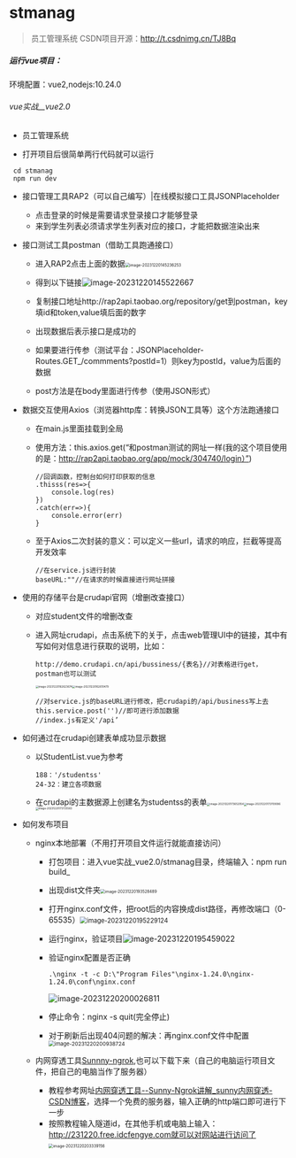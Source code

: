 # stmanag

> 员工管理系统
> CSDN项目开源：http://t.csdnimg.cn/TJ8Bq

##### 运行vue项目：

环境配置：vue2,nodejs:10.24.0

###### vue实战__vue2.0

- 员工管理系统

- 打开项目后很简单两行代码就可以运行

```
 cd stmanag
 npm run dev
```

- 接口管理工具RAP2（可以自己编写）|在线模拟接口工具JSONPlaceholder

  - 点击登录的时候是需要请求登录接口才能够登录
  - 来到学生列表必须请求学生列表对应的接口，才能把数据渲染出来

- 接口测试工具postman（借助工具跑通接口）

  - 进入RAP2点击上面的数据<img src="http://fqtypora-test.oss-cn-chengdu.aliyuncs.com/fqtypora-testimage-20231220145236253.png" alt="image-20231220145236253" style="zoom:50%;" />

  - 得到以下链接![image-20231220145522667](http://fqtypora-test.oss-cn-chengdu.aliyuncs.com/fqtypora-testimage-20231220145522667.png)

  - 复制接口地址http://rap2api.taobao.org/repository/get到postman，key填id和token,value填后面的数字
  - 出现数据后表示接口是成功的
  - 如果要进行传参（测试平台：JSONPlaceholder-Routes.GET_/commments?postId=1）则key为postId，value为后面的数据
  - post方法是在body里面进行传参（使用JSON形式）

- 数据交互使用Axios（浏览器http库：转换JSON工具等）这个方法跑通接口

  - 在main.js里面挂载到全局

  - 使用方法：this.axios.get(“和postman测试的网址一样(我的这个项目使用的是：http://rap2api.taobao.org/app/mock/304740/login）”)

    ```
    //回调函数，控制台如何打印获取的信息
    .thisss(res=>{
    	console.log(res)
    })
    .catch(err=>){
    	console.error(err)
    }
    ```

    

  - 至于Axios二次封装的意义：可以定义一些url，请求的响应，拦截等提高开发效率

    ```
    //在service.js进行封装
    baseURL:""//在请求的时候直接进行网址拼接
    ```

    

- 使用的存储平台是crudapi官网（增删改查接口）

  - 对应student文件的增删改查

  - 进入网址crudapi，点击系统下的关于，点击web管理UI中的链接，其中有写如何对信息进行获取的说明，比如：

    ```
    http://demo.crudapi.cn/api/bussiness/{表名}//对表格进行get，postman也可以测试
    ```

    <img src="http://fqtypora-test.oss-cn-chengdu.aliyuncs.com/fqtypora-testimage-20231220162623674.png" alt="image-20231220162623674" style="zoom:33%;" /><img src="http://fqtypora-test.oss-cn-chengdu.aliyuncs.com/fqtypora-testimage-20231220162610479.png" alt="image-20231220162610479" style="zoom:33%;" />

    ```
    //对service.js的baseURL进行修改，把crudapi的/api/business写上去
    this.service.post('')//即可进行添加数据
    //index.js有定义'/api’
    ```

    

- 如何通过在crudapi创建表单成功显示数据

  - 以StudentList.vue为参考

    ```
    188：'/studentss'
    24-32：建立各项数据
    ```

  - 在crudapi的主数据源上创建名为studentss的表单<img src="http://fqtypora-test.oss-cn-chengdu.aliyuncs.com/fqtypora-testimage-20231220173652054.png" alt="image-20231220173652054" style="zoom:33%;" /><img src="http://fqtypora-test.oss-cn-chengdu.aliyuncs.com/fqtypora-testimage-20231220173709086.png" alt="image-20231220173709086" style="zoom:33%;" /><img src="http://fqtypora-test.oss-cn-chengdu.aliyuncs.com/fqtypora-testimage-20231220173725583.png" alt="image-20231220173725583" style="zoom: 33%;" />

- 如何发布项目

  - nginx本地部署（不用打开项目文件运行就能直接访问）

    - 打包项目：进入vue实战_vue2.0/stmanag目录，终端输入：npm run build_
    - 出现dist文件夹<img src="http://fqtypora-test.oss-cn-chengdu.aliyuncs.com/fqtypora-testimage-20231220193528489.png" alt="image-20231220193528489" style="zoom: 50%;" />

    - 打开nginx.conf文件，把root后的内容换成dist路径，再修改端口（0-65535）<img src="http://fqtypora-test.oss-cn-chengdu.aliyuncs.com/fqtypora-testimage-20231220195229124.png" alt="image-20231220195229124" style="zoom: 80%;" />

    - 运行nginx，验证项目![image-20231220195459022](http://fqtypora-test.oss-cn-chengdu.aliyuncs.com/fqtypora-testimage-20231220195459022.png)

    - 验证nginx配置是否正确

      ```
      .\nginx -t -c D:\"Program Files"\nginx-1.24.0\nginx-1.24.0\conf\nginx.conf
      ```

      ![image-20231220200026811](http://fqtypora-test.oss-cn-chengdu.aliyuncs.com/fqtypora-testimage-20231220200026811.png)

    - 停止命令：nginx -s quit(完全停止)

    - 对于刷新后出现404问题的解决：再nginx.conf文件中配置<img src="http://fqtypora-test.oss-cn-chengdu.aliyuncs.com/fqtypora-testimage-20231220200938724.png" alt="image-20231220200938724" style="zoom: 67%;" />

  - 内网穿透工具[Sunnny-ngrok](https://www.ngrok.cc/user.html),也可以下载下来（自己的电脑运行项目文件，把自己的电脑当作了服务器）

    - 教程参考网址[内网穿透工具--Sunny-Ngrok讲解_sunny内网穿透-CSDN博客](https://blog.csdn.net/weixin_44563573/article/details/120907527)，选择一个免费的服务器，输入正确的http端口即可进行下一步
    - 按照教程输入隧道id，在其他手机或电脑上输入：http://231220.free.idcfengye.com就可以对网站进行访问了<img src="http://fqtypora-test.oss-cn-chengdu.aliyuncs.com/fqtypora-testimage-20231220203339156.png" alt="image-20231220203339156" style="zoom: 50%;" />
